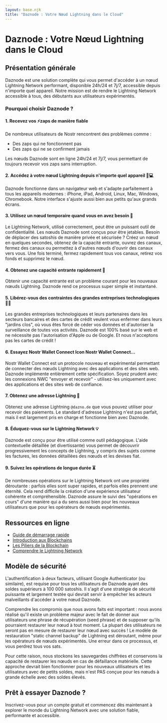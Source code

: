 ```yaml
---
layout: base.njk
title: "Daznode : Votre Nœud Lightning dans le Cloud"
---
```


# Daznode : Votre Nœud Lightning dans le Cloud

## Présentation générale

Daznode est une solution complète qui vous permet d'accéder à un nœud Lightning Network performant, disponible 24h/24 et 7j/7, accessible depuis n'importe quel appareil. Notre mission est de rendre le Lightning Network accessible à tous, des débutants aux utilisateurs expérimentés.

### Pourquoi choisir Daznode ?

#### 1. Recevez vos ⚡zaps de manière fiable

De nombreux utilisateurs de Nostr rencontrent des problèmes comme :
- Des zaps qui ne fonctionnent pas
- Des zaps qui ne se confirment jamais

Les nœuds Daznode sont en ligne 24h/24 et 7j/7, vous permettant de toujours recevoir vos zaps sans interruption.

#### 2. Accédez à votre nœud Lightning depuis n'importe quel appareil 📱💻

Daznode fonctionne dans un navigateur web et s'adapte parfaitement à tous les appareils modernes : iPhone, iPad, Android, Linux, Mac, Windows, Chromebook. Notre interface s'ajuste aussi bien aux petits qu'aux grands écrans.

#### 3. Utilisez un nœud temporaire quand vous en avez besoin 🚮

Le Lightning Network, utilisé correctement, peut être un puissant outil de confidentialité. Les nœuds Daznode sont conçus pour être jetables. Besoin de déplacer des satoshis de manière privée et sécurisée ? Créez un nœud en quelques secondes, obtenez de la capacité entrante, ouvrez des canaux, fermez des canaux ou permettez à d'autres nœuds d'ouvrir des canaux vers vous. Une fois terminé, fermez rapidement tous vos canaux, retirez vos fonds et supprimez le nœud.

#### 4. Obtenez une capacité entrante rapidement 🚀

Obtenir une capacité entrante est un problème courant pour les nouveaux nœuds Lightning. Daznode rend ce processus super simple et instantané.

#### 5. Libérez-vous des contraintes des grandes entreprises technologiques ⛓️‍💥

Les grandes entreprises technologiques et leurs partenaires dans les secteurs bancaires et des cartes de crédit veulent vous enfermer dans leurs "jardins clos", où vous êtes forcé de céder vos données et d'autoriser la surveillance de toutes vos activités. Daznode est 100% basé sur le web et ne nécessite pas l'autorisation d'Apple ou de Google. Et nous n'acceptons pas les cartes de crédit !

#### 6. Essayez Nostr Wallet Connect Icon Nostr Wallet Connect...

Nostr Wallet Connect est un protocole nouveau et expérimental permettant de connecter des nœuds Lightning avec des applications et des sites web. Daznode implémente entièrement cette spécification. Soyez prudent avec les connexions NWC "envoyer et recevoir" - utilisez-les uniquement avec des applications et des sites web de confiance.

#### 7. Obtenez une adresse Lightning 📨

Obtenez une adresse Lightning `@dazno.de` que vous pouvez utiliser pour recevoir des paiements. Le standard d'adresse Lightning n'est pas parfait, mais il est largement pris en charge et fonctionne bien avec Daznode.

#### 8. Éduquez-vous sur le Lightning Network 💡

Daznode est conçu pour être utilisé comme outil pédagogique. L'aide contextuelle détaillée (et divertissante) vous permet de découvrir progressivement les concepts de Lightning, y compris des sujets comme les factures, les données détaillées des nœuds et les devises fiat.

#### 9. Suivez les opérations de longue durée ⏳

De nombreuses opérations sur le Lightning Network ont une propriété déroutante : parfois elles sont super rapides, et parfois elles prennent une éternité. Cela rend difficile la création d'une expérience utilisateur cohérente et compréhensible. Daznode assure le suivi des "opérations en cours" d'une manière qui a du sens aussi bien pour les nouveaux utilisateurs que pour les opérateurs de nœuds expérimentés.

## Ressources en ligne

- [Guide de démarrage rapide](/getting-started/get-started/)
- [Introduction aux Blockchains](/getting-started/introduction-blockchain/)
- [Les Piliers de la Blockchain](/getting-started/les-blockchains/)
- [Comprendre le Lightning Network](/manage-data/lightning-network/)

## Modèle de sécurité

L'authentification à deux facteurs, utilisant Google Authenticator (ou similaire), est requise pour tous les utilisateurs de Daznode ayant des soldes supérieurs à 100 000 satoshis. Il s'agit d'une stratégie de sécurité puissante et largement testée qui devrait servir à empêcher les acteurs malveillants d'accéder à votre nœud Daznode.

Comprendre les compromis que nous avons faits est important : nous avons réalisé qu'il existe un problème majeur avec le fait de donner aux utilisateurs une phrase de récupération (seed phrase) et de supposer qu'ils pourraient restaurer leur nœud à tout moment. La plupart des utilisateurs ne seront pas en mesure de restaurer leur nœud avec succès ! Le modèle de restauration "static channel backup" de Lightning est déroutant, même pour les opérateurs de nœuds expérimentés. Une erreur dans ce processus, et vous perdrez tous vos sats.

Pour cette raison, nous stockons les sauvegardes chiffrées et conservons la capacité de restaurer les nœuds en cas de défaillance matérielle. Cette approche devrait bien fonctionner pour les nouveaux utilisateurs et les utilisateurs avec de petits soldes, mais n'est PAS conçue pour les nœuds à grande échelle avec des soldes élevés.

## Prêt à essayer Daznode ?

Inscrivez-vous pour un compte gratuit et commencez dès maintenant à explorer le monde du Lightning Network avec une solution fiable, performante et accessible. 